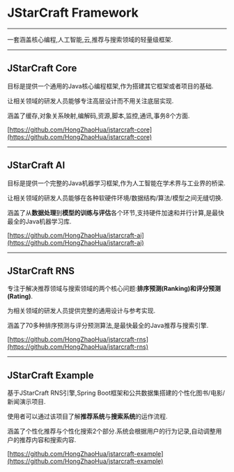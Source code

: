 # JStarCraft Framework

****

一套涵盖核心编程,人工智能,云,推荐与搜索领域的轻量级框架.

****

## JStarCraft Core

目标是提供一个通用的Java核心编程框架,作为搭建其它框架或者项目的基础.

让相关领域的研发人员能够专注高层设计而不用关注底层实现.

涵盖了缓存,对象关系映射,编解码,资源,脚本,监控,通讯,事务8个方面.

[https://github.com/HongZhaoHua/jstarcraft-core](https://github.com/HongZhaoHua/jstarcraft-core)

****

## JStarCraft AI

目标是提供一个完整的Java机器学习框架,作为人工智能在学术界与工业界的桥梁.

让相关领域的研发人员能够在各种软硬件环境/数据结构/算法/模型之间无缝切换.

涵盖了从**数据处理**到**模型的训练与评估**各个环节,支持硬件加速和并行计算,是最快最全的Java机器学习库.

[https://github.com/HongZhaoHua/jstarcraft-ai](https://github.com/HongZhaoHua/jstarcraft-ai)

****

## JStarCraft RNS

专注于解决推荐领域与搜索领域的两个核心问题:**排序预测(Ranking)和评分预测(Rating)**.

为相关领域的研发人员提供完整的通用设计与参考实现.

涵盖了70多种排序预测与评分预测算法,是最快最全的Java推荐与搜索引擎.

[https://github.com/HongZhaoHua/jstarcraft-rns](https://github.com/HongZhaoHua/jstarcraft-rns)

****

## JStarCraft Example

基于JStarCraft RNS引擎,Spring Boot框架和公共数据集搭建的个性化图书/电影/新闻演示项目.

使用者可以通过该项目了解**推荐系统**与**搜索系统**的运作流程.

涵盖了个性化推荐与个性化搜索2个部分.系统会根据用户的行为记录,自动调整用户的推荐内容和搜索内容.

[https://github.com/HongZhaoHua/jstarcraft-example](https://github.com/HongZhaoHua/jstarcraft-example)

